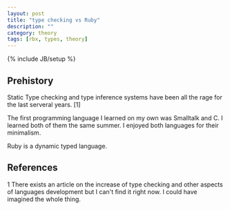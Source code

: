 ```yaml
---
layout: post
title: "type checking vs Ruby"
description: ""
category: theory
tags: [rbx, types, theory]
---
```

{% include JB/setup %}

## Prehistory

Static Type checking and type inference systems have been all the rage for the
last serveral years. [1] 

The first programming language I learned on my own was Smalltalk and C. I
learned both of them the same summer. I enjoyed both languages for their
minimalism. 


Ruby is a dynamic typed language. 








## References
1 There exists an article on the increase of type checking and other aspects
of languages development but I can't find it right now. I could have imagined
the whole thing.

